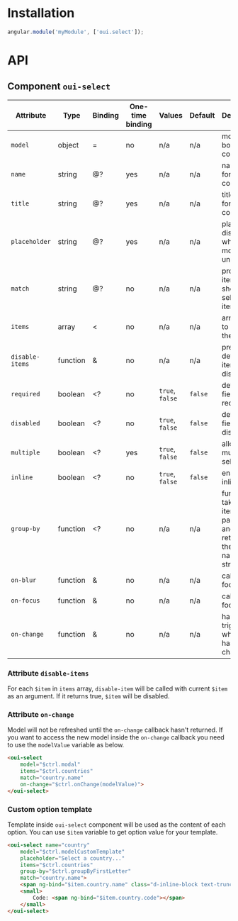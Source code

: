 # Installation

```js
angular.module('myModule', ['oui.select']);
```

# API

## Component `oui-select`

| Attribute         | Type      | Binding   | One-time binding  | Values            | Default   | Description
| ----              | ----      | ----      | ----              | ----              | ----      | ----
| `model`           | object    | =         | no                | n/a               | n/a       | model bound to component
| `name`            | string    | @?        | yes               | n/a               | n/a       | name of the form component
| `title`           | string    | @?        | yes               | n/a               | n/a       | title of the form component
| `placeholder`     | string    | @?        | yes               | n/a               | n/a       | placeholder displayed when model is undefined
| `match`           | string    | @?        | no                | n/a               | n/a       | property of item to show as selected item
| `items`           | array     | <         | no                | n/a               | n/a       | array used to populate the list
| `disable-items`   | function  | &         | no                | n/a               | n/a       | predicate to determine items to disable
| `required`        | boolean   | <?        | no                | `true`, `false`   | `false`   | define if the field is required
| `disabled`        | boolean   | <?        | no                | `true`, `false`   | `false`   | define if the field is disabled
| `multiple`        | boolean   | <?        | yes               | `true`, `false`   | `false`   | allow multiple selection
| `inline`          | boolean   | <?        | no                | `true`, `false`   | `false`   | enable inline style
| `group-by`        | function  | <?        | no                | n/a               | n/a       | function taking an item as parameter and returning the group name as as string
| `on-blur`         | function  | &         | no                | n/a               | n/a       | called focus is lost
| `on-focus`        | function  | &         | no                | n/a               | n/a       | called on focus
| `on-change`       | function  | &         | no                | n/a               | n/a       | handler triggered when value has changed

### Attribute `disable-items`

For each `$item` in `items` array, `disable-item` will be called with current `$item` as an argument.
If it returns true, `$item` will be disabled. 

### Attribute `on-change`

Model will not be refreshed until the `on-change` callback hasn't returned.
If you want to access the new model inside the `on-change` callback you need to use the `modelValue` variable as below. 

```html
<oui-select
    model="$ctrl.modal"
    items="$ctrl.countries"
    match="country.name"
    on-change="$ctrl.onChange(modelValue)">
</oui-select>
```

### Custom option template

Template inside `oui-select` component will be used as the content of each option.
You can use `$item` variable to get option value for your template. 

```html
<oui-select name="country"
    model="$ctrl.modelCustomTemplate"
    placeholder="Select a country..."
    items="$ctrl.countries"
    group-by="$ctrl.groupByFirstLetter"
    match="country.name">
    <span ng-bind="$item.country.name" class="d-inline-block text-truncate"></span><br>
    <small>
        Code: <span ng-bind="$item.country.code"></span>
    </small>
</oui-select>
```
